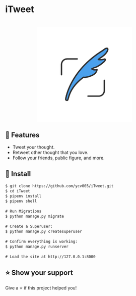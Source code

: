 # iTweet
<h1 align="center"><img align="center" width="300" src="static/images/logo.png" alt="iTweet logo"></h1>

## 🚀 Features

- Tweet your thought.
- Retweet other thought that you love.
- Follow your friends, public figure, and more.

## 📖 Install

```
$ git clone https://github.com/ycv005/iTweet.git
$ cd iTweet
$ pipenv install
$ pipenv shell

# Run Migrations
$ python manage.py migrate

# Create a Superuser:
$ python manage.py createsuperuser

# Confirm everything is working:
$ python manage.py runserver

# Load the site at http://127.0.0.1:8000
```

## ⭐️ Show your support

Give a ⭐️ if this project helped you!